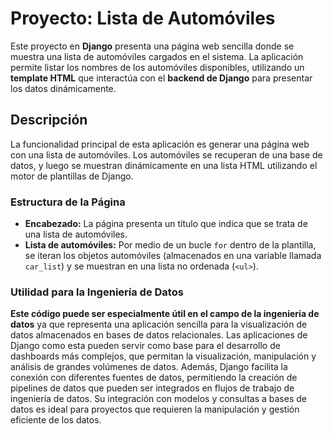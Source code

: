 # Proyecto: Lista de Automóviles

Este proyecto en **Django** presenta una página web sencilla donde se muestra una lista de automóviles cargados en el sistema. La aplicación permite listar los nombres de los automóviles disponibles, utilizando un **template HTML** que interactúa con el **backend de Django** para presentar los datos dinámicamente.

## Descripción

La funcionalidad principal de esta aplicación es generar una página web con una lista de automóviles. Los automóviles se recuperan de una base de datos, y luego se muestran dinámicamente en una lista HTML utilizando el motor de plantillas de Django.

### Estructura de la Página

- **Encabezado:** La página presenta un título que indica que se trata de una lista de automóviles.
- **Lista de automóviles:** Por medio de un bucle `for` dentro de la plantilla, se iteran los objetos automóviles (almacenados en una variable llamada `car_list`) y se muestran en una lista no ordenada (`<ul>`).

### **Utilidad para la Ingeniería de Datos**

**Este código puede ser especialmente útil en el campo de la ingeniería de datos** ya que representa una aplicación sencilla para la visualización de datos almacenados en bases de datos relacionales. Las aplicaciones de Django como esta pueden servir como base para el desarrollo de dashboards más complejos, que permitan la visualización, manipulación y análisis de grandes volúmenes de datos. Además, Django facilita la conexión con diferentes fuentes de datos, permitiendo la creación de pipelines de datos que pueden ser integrados en flujos de trabajo de ingeniería de datos. Su integración con modelos y consultas a bases de datos es ideal para proyectos que requieren la manipulación y gestión eficiente de los datos.

